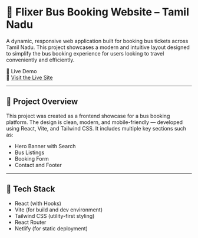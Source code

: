 # 🌟 Flixer Bus Booking Website – Tamil Nadu

A dynamic, responsive web application built for booking bus tickets across Tamil Nadu. This project showcases a modern and intuitive layout designed to simplify the bus booking experience for users looking to travel conveniently and efficiently.

📌 Live Demo  
🔗 [Visit the Live Site](https://flixerbusintamilnadu.netlify.app)

---

## 📂 Project Overview

This project was created as a frontend showcase for a bus booking platform. The design is clean, modern, and mobile-friendly — developed using React, Vite, and Tailwind CSS. It includes multiple key sections such as:

- Hero Banner with Search
- Bus Listings
- Booking Form
- Contact and Footer

---

## 🔧 Tech Stack

- React (with Hooks)
- Vite (for build and dev environment)
- Tailwind CSS (utility-first styling)
- React Router
- Netlify (for static deployment)

